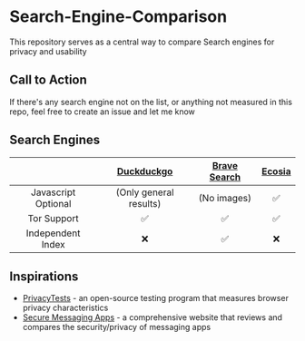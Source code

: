 # Search-Engine-Comparison
This repository serves as a central way to compare Search engines for privacy and usability

## Call to Action
If there's any search engine not on the list, or anything not measured in this repo, feel free to create an issue and let me know

## Search Engines
|| [Duckduckgo](duckduckgo.com)|[Brave Search](search.brave.com)|[Ecosia](ecosia.org)|
| :---: | :---: | :---: | :---: |
|Javascript Optional| (Only general results)| (No images)| ✅|
|Tor Support| ✅ | ✅ | ✅|
|Independent Index|❌| ✅| ❌|



## Inspirations
- [PrivacyTests](https://privacytests.org) - an open-source testing program that measures browser privacy characteristics
- [Secure Messaging Apps](https://www.securemessagingapps.com) - a comprehensive website that reviews and compares the security/privacy of messaging apps 
